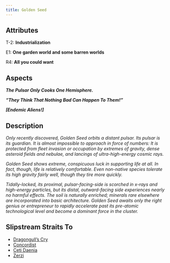```yaml
---
title: Golden Seed
---
```


## Attributes

T-2: **Industrialization**

E1: **One garden world and some barren worlds**

R4: **All you could want**

## Aspects

***The Pulsar Only Cooks One Hemisphere.***

***“They Think That Nothing Bad Can Happen To Them\!”***

***\[Endemic Aliens\!\]***

## Description

*Only recently discovered, Golden Seed orbits a distant pulsar. Its pulsar is its guardian. It is almost impossible to
approach in force of numbers: It is protected from fleet invasion or occupation by extremes of gravity, dense asteroid
fields and nebulae, and lancings of ultra-high-energy cosmic rays.*

*Golden Seed shows extreme, conspicuous luck in supporting life at all. In fact, though, life is relatively comfortable.
Even non-native species tolerate its high gravity fairly well, though they tire more quickly.*

*Tidally-locked, its proximal, pulsar-facing-side is scorched in x-rays and high-energy particles, but its distal,
outward-facing side experiences nearly no harmful effects. The soil is naturally enriched; minerals rare elsewhere are
incorporated into basic architecture. Golden Seed awaits only the right genius or entrepreneur to rapidly accelerate
past its pre-atomic technological level and become a dominant force in the cluster.*

## Slipstream Straits To

* [Dragongull’s Cry](dragongulls-cry)
* [Concordist](concordist)
* [Ceti Daenia](ceti-daenia)
* [Zerzi](zerzi)